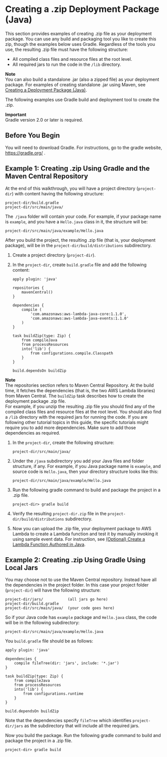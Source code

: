 # Creating a \.zip Deployment Package \(Java\)<a name="create-deployment-pkg-zip-java"></a>

This section provides examples of creating \.zip file as your deployment package\. You can use any build and packaging tool you like to create this zip, though the examples below uses Gradle\. Regardless of the tools you use, the resulting \.zip file must have the following structure:
+ All compiled class files and resource files at the root level\. 
+ All required jars to run the code in the `/lib` directory\.

**Note**  
You can also build a standalone \.jar \(also a zipped file\) as your deployment package\. For examples of creating standalone \.jar using Maven, see [Creating a Deployment Package \(Java\)](lambda-java-how-to-create-deployment-package.md)\.

The following examples use Gradle build and deployment tool to create the \.zip\.

**Important**  
Gradle version 2\.0 or later is required\.

## Before You Begin<a name="create-deployment-pkg-zip-java-before-you-begin"></a>

You will need to download Gradle\. For instructions, go to the gradle website, [https://gradle\.org/](https://gradle.org/) \.

## Example 1: Creating \.zip Using Gradle and the Maven Central Repository<a name="create-deployment-pkg-zip-java-using-central-repository"></a>

At the end of this walkthrough, you will have a project directory \(`project-dir`\) with content having the following structure:

```
project-dir/build.gradle 
project-dir/src/main/java/
```

The` /java` folder will contain your code\. For example, if your package name is `example`, and you have a `Hello.java` class in it, the structure will be:

```
project-dir/src/main/java/example/Hello.java
```

After you build the project, the resulting \.zip file \(that is, your deployment package\), will be in the `project-dir/build/distributions` subdirectory\.

1. Create a project directory \(`project-dir`\)\. 

1. In the `project-dir`, create `build.gradle` file and add the following content:

   ```
   apply plugin: 'java'
   
   repositories {
       mavenCentral()
   }
   
   dependencies {
       compile (
           'com.amazonaws:aws-lambda-java-core:1.1.0',
           'com.amazonaws:aws-lambda-java-events:1.1.0'
       )
   }
   
   task buildZip(type: Zip) {
       from compileJava
       from processResources              
       into('lib') {
           from configurations.compile.Classpath
       }           
   }
   
   build.dependsOn buildZip
   ```
**Note**  
The repositories section refers to Maven Central Repository\. At the build time, it fetches the dependencies \(that is, the two AWS Lambda libraries\) from Maven Central\.
The `buildZip` task describes how to create the deployment package \.zip file\.   
For example, if you unzip the resulting \.zip file you should find any of the compiled class files and resource files at the root level\. You should also find a `/lib` directory with the required jars for running the code\.
If you are following other tutorial topics in this guide, the specific tutorials might require you to add more dependencies\. Make sure to add those dependencies as required\.

1. In the `project-dir`, create the following structure:

   ```
   project-dir/src/main/java/ 
   ```

1. Under the `/java` subdirectory you add your Java files and folder structure, if any\. For example, if you Java package name is `example`, and source code is `Hello.java`, then your directory structure looks like this:

   ```
   project-dir/src/main/java/example/Hello.java
   ```

1. Run the following gradle command to build and package the project in a \.zip file\.

   ```
   project-dir> gradle build  
   ```

1. Verify the resulting `project-dir.zip` file in the `project-dir/build/distributions` subdirectory\.

1. Now you can upload the \.zip file, your deployment package to AWS Lambda to create a Lambda function and test it by manually invoking it using sample event data\. For instruction, see  [\(Optional\) Create a Lambda Function Authored in Java](get-started-step4-optional.md)\.

## Example 2: Creating \.zip Using Gradle Using Local Jars<a name="create-deployment-pkg-zip-java-without-central-repository"></a>

You may choose not to use the Maven Central repository\. Instead have all the dependencies in the project folder\. In this case your project folder \(`project-dir`\) will have the following structure:

```
project-dir/jars/           (all jars go here)          
project-dir/build.gradle           
project-dir/src/main/java/  (your code goes here)
```

So if your Java code has `example` package and `Hello.java` class, the code will be in the following subdirectory:

```
project-dir/src/main/java/example/Hello.java
```

You `build.gradle` file should be as follows:

```
apply plugin: 'java'

dependencies {
    compile fileTree(dir: 'jars', include: '*.jar')
}

task buildZip(type: Zip) {
    from compileJava
    from processResources              
    into('lib') {
        from configurations.runtime
    }           
}

build.dependsOn buildZip
```

Note that the dependencies specify `fileTree` which identifies `project-dir/jars` as the subdirectory that will include all the required jars\.

Now you build the package\. Run the following gradle command to build and package the project in a \.zip file\.

```
project-dir> gradle build  
```
